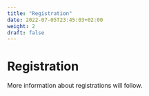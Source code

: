 ```yaml
---
title: "Registration"
date: 2022-07-05T23:45:03+02:00
weight: 2
draft: false
---
```


# Registration

More information about registrations will follow.
